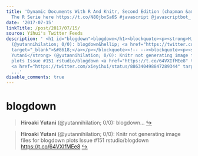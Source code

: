 ```yaml
---
title: 'Dynamic Documents With R And Knitr, Second Edition (chapman &amp; Hall/crc
  The R Serie here https://t.co/N8OjbxSa6S #javascript @javascriptbot_'
date: '2017-07-15'
linkTitle: /post/2017/07/15/
source: Yihui's Twitter Feeds
description: ' <h1 id="blogdown">blogdown</h1><blockquote><p><strong>Hiroaki Yutani</strong>
  (@yutannihilation; 0/0): blogdown&hellip; <a href="https://twitter.com/xieyihui/status/886341345190608896"
  target="_blank">&#8618;</a></p></blockquote><!-- --><blockquote><p><strong>Hiroaki
  Yutani</strong> (@yutannihilation; 0/0): Knitr not generating image files for blogdown
  plots Issue #151 rstudio/blogdown <a href="https://t.co/64VXIfMEe8" target="_blank">https://t.co/64VXIfMEe8</a>
  <a href="https://twitter.com/xieyihui/status/886340498847289344" target="_blank">&#8618;</a></p></blockquote><!--
  ...'
disable_comments: true
---
```

 <h1 id="blogdown">blogdown</h1><blockquote><p><strong>Hiroaki Yutani</strong> (@yutannihilation; 0/0): blogdown&hellip; <a href="https://twitter.com/xieyihui/status/886341345190608896" target="_blank">&#8618;</a></p></blockquote><!-- --><blockquote><p><strong>Hiroaki Yutani</strong> (@yutannihilation; 0/0): Knitr not generating image files for blogdown plots Issue #151 rstudio/blogdown <a href="https://t.co/64VXIfMEe8" target="_blank">https://t.co/64VXIfMEe8</a> <a href="https://twitter.com/xieyihui/status/886340498847289344" target="_blank">&#8618;</a></p></blockquote><!-- ...